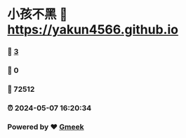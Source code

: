 # 小孩不黑 :link: https://yakun4566.github.io 
### :page_facing_up: [3](https://yakun4566.github.io/tag.html) 
### :speech_balloon: 0 
### :hibiscus: 72512 
### :alarm_clock: 2024-05-07 16:20:34 
### Powered by :heart: [Gmeek](https://github.com/Meekdai/Gmeek)
